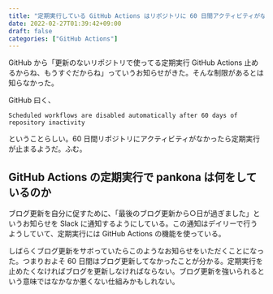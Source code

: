```yaml
---
title: "定期実行している GitHub Actions はリポジトリに 60 日間アクティビティがないと止められる"
date: 2022-02-27T01:39:42+09:00
draft: false
categories: ["GitHub Actions"]
---
```


GitHub から「更新のないリポジトリで使ってる定期実行 GitHub Actions 止めるからね、もうすぐだからね」っていうお知らせがきた。そんな制限があるとは知らなかった。

<!--more-->

GitHub 曰く、

```plaintext
Scheduled workflows are disabled automatically after 60 days of repository inactivity
```

ということらしい。60 日間リポジトリにアクティビティがなかったら定期実行が止まるようだ。ふむ。

## GitHub Actions の定期実行で pankona は何をしているのか

ブログ更新を自分に促すために、「最後のブログ更新から○日が過ぎました」というお知らせを Slack に通知するようにしている。この通知はデイリーで行うようしていて、定期実行には GitHub Actions の機能を使っている。

しばらくブログ更新をサボっていたらこのようなお知らせをいただくことになった。つまりおよそ 60 日間はブログ更新してなかったことが分かる。定期実行を止めたくなければブログを更新しなければならない。ブログ更新を強いられるという意味ではなかなか悪くない仕組みかもしれない。

